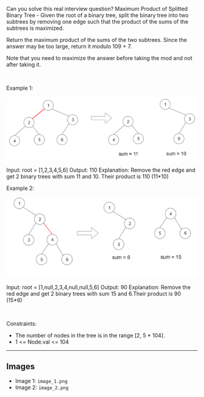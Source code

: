 Can you solve this real interview question? Maximum Product of Splitted Binary Tree - Given the root of a binary tree, split the binary tree into two subtrees by removing one edge such that the product of the sums of the subtrees is maximized.

Return the maximum product of the sums of the two subtrees. Since the answer may be too large, return it modulo 109 + 7.

Note that you need to maximize the answer before taking the mod and not after taking it.

 

Example 1:

![Example 1](./image_1.png)


Input: root = [1,2,3,4,5,6]
Output: 110
Explanation: Remove the red edge and get 2 binary trees with sum 11 and 10. Their product is 110 (11*10)


Example 2:

![Example 2](./image_2.png)


Input: root = [1,null,2,3,4,null,null,5,6]
Output: 90
Explanation: Remove the red edge and get 2 binary trees with sum 15 and 6.Their product is 90 (15*6)


 

Constraints:

 * The number of nodes in the tree is in the range [2, 5 * 104].
 * 1 <= Node.val <= 104

---

## Images

- Image 1: `image_1.png`
- Image 2: `image_2.png`
